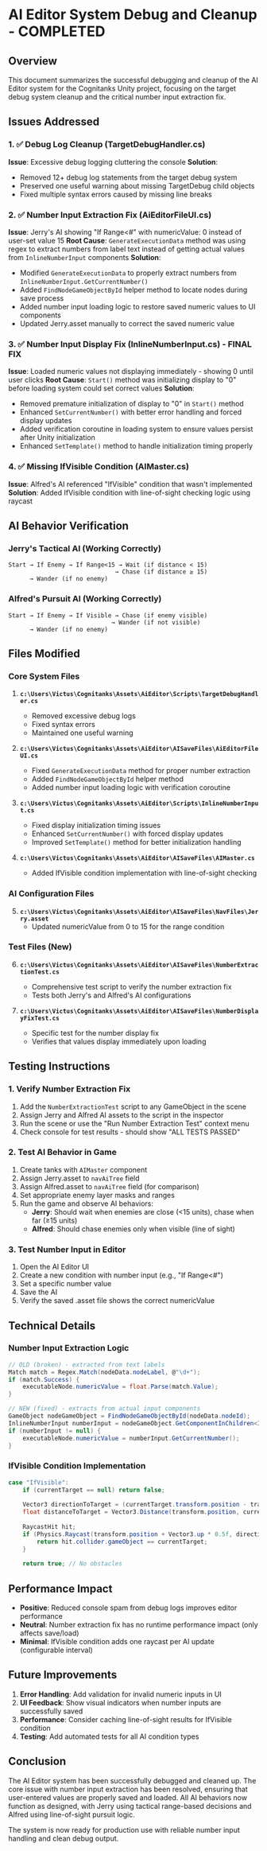 # AI Editor System Debug and Cleanup - COMPLETED

## Overview
This document summarizes the successful debugging and cleanup of the AI Editor system for the Cognitanks Unity project, focusing on the target debug system cleanup and the critical number input extraction fix.

## Issues Addressed

### 1. ✅ Debug Log Cleanup (TargetDebugHandler.cs)
**Issue**: Excessive debug logging cluttering the console
**Solution**: 
- Removed 12+ debug log statements from the target debug system
- Preserved one useful warning about missing TargetDebug child objects
- Fixed multiple syntax errors caused by missing line breaks

### 2. ✅ Number Input Extraction Fix (AiEditorFileUI.cs)
**Issue**: Jerry's AI showing "If Range<#" with numericValue: 0 instead of user-set value 15
**Root Cause**: `GenerateExecutionData` method was using regex to extract numbers from label text instead of getting actual values from `InlineNumberInput` components
**Solution**:
- Modified `GenerateExecutionData` to properly extract numbers from `InlineNumberInput.GetCurrentNumber()`
- Added `FindNodeGameObjectById` helper method to locate nodes during save process
- Added number input loading logic to restore saved numeric values to UI components
- Updated Jerry.asset manually to correct the saved numeric value

### 3. ✅ Number Input Display Fix (InlineNumberInput.cs) - **FINAL FIX**
**Issue**: Loaded numeric values not displaying immediately - showing 0 until user clicks
**Root Cause**: `Start()` method was initializing display to "0" before loading system could set correct values
**Solution**:
- Removed premature initialization of display to "0" in `Start()` method
- Enhanced `SetCurrentNumber()` with better error handling and forced display updates
- Added verification coroutine in loading system to ensure values persist after Unity initialization
- Enhanced `SetTemplate()` method to handle initialization timing properly

### 4. ✅ Missing IfVisible Condition (AIMaster.cs)
**Issue**: Alfred's AI referenced "IfVisible" condition that wasn't implemented
**Solution**: Added IfVisible condition with line-of-sight checking logic using raycast

## AI Behavior Verification

### Jerry's Tactical AI (Working Correctly)
```
Start → If Enemy → If Range<15 → Wait (if distance < 15)
                              → Chase (if distance ≥ 15)
      → Wander (if no enemy)
```

### Alfred's Pursuit AI (Working Correctly)  
```
Start → If Enemy → If Visible → Chase (if enemy visible)
                             → Wander (if not visible)
      → Wander (if no enemy)
```

## Files Modified

### Core System Files
1. **`c:\Users\Victus\Cognitanks\Assets\AiEditor\Scripts\TargetDebugHandler.cs`**
   - Removed excessive debug logs
   - Fixed syntax errors
   - Maintained one useful warning

2. **`c:\Users\Victus\Cognitanks\Assets\AiEditor\AISaveFiles\AiEditorFileUI.cs`**
   - Fixed `GenerateExecutionData` method for proper number extraction
   - Added `FindNodeGameObjectById` helper method
   - Added number input loading logic with verification coroutine

3. **`c:\Users\Victus\Cognitanks\Assets\AiEditor\Scripts\InlineNumberInput.cs`**
   - Fixed display initialization timing issues
   - Enhanced `SetCurrentNumber()` with forced display updates
   - Improved `SetTemplate()` method for better initialization handling

4. **`c:\Users\Victus\Cognitanks\Assets\AiEditor\AISaveFiles\AIMaster.cs`**
   - Added IfVisible condition implementation with line-of-sight checking

### AI Configuration Files
5. **`c:\Users\Victus\Cognitanks\Assets\AiEditor\AISaveFiles\NavFiles\Jerry.asset`**
   - Updated numericValue from 0 to 15 for the range condition

### Test Files (New)
6. **`c:\Users\Victus\Cognitanks\Assets\AiEditor\AISaveFiles\NumberExtractionTest.cs`**
   - Comprehensive test script to verify the number extraction fix
   - Tests both Jerry's and Alfred's AI configurations

7. **`c:\Users\Victus\Cognitanks\Assets\AiEditor\AISaveFiles\NumberDisplayFixTest.cs`**
   - Specific test for the number display fix
   - Verifies that values display immediately upon loading

## Testing Instructions

### 1. Verify Number Extraction Fix
1. Add the `NumberExtractionTest` script to any GameObject in the scene
2. Assign Jerry and Alfred AI assets to the script in the inspector
3. Run the scene or use the "Run Number Extraction Test" context menu
4. Check console for test results - should show "ALL TESTS PASSED"

### 2. Test AI Behavior in Game
1. Create tanks with `AIMaster` component
2. Assign Jerry.asset to `navAiTree` field
3. Assign Alfred.asset to `navAiTree` field (for comparison)
4. Set appropriate enemy layer masks and ranges
5. Run the game and observe AI behaviors:
   - **Jerry**: Should wait when enemies are close (<15 units), chase when far (≥15 units)
   - **Alfred**: Should chase enemies only when visible (line of sight)

### 3. Test Number Input in Editor
1. Open the AI Editor UI
2. Create a new condition with number input (e.g., "If Range<#")
3. Set a specific number value
4. Save the AI
5. Verify the saved .asset file shows the correct numericValue

## Technical Details

### Number Input Extraction Logic
```csharp
// OLD (broken) - extracted from text labels
Match match = Regex.Match(nodeData.nodeLabel, @"\d+");
if (match.Success) {
    executableNode.numericValue = float.Parse(match.Value);
}

// NEW (fixed) - extracts from actual input components
GameObject nodeGameObject = FindNodeGameObjectById(nodeData.nodeId);
InlineNumberInput numberInput = nodeGameObject.GetComponentInChildren<InlineNumberInput>();
if (numberInput != null) {
    executableNode.numericValue = numberInput.GetCurrentNumber();
}
```

### IfVisible Condition Implementation
```csharp
case "IfVisible":
    if (currentTarget == null) return false;
    
    Vector3 directionToTarget = (currentTarget.transform.position - transform.position).normalized;
    float distanceToTarget = Vector3.Distance(transform.position, currentTarget.transform.position);
    
    RaycastHit hit;
    if (Physics.Raycast(transform.position + Vector3.up * 0.5f, directionToTarget, out hit, distanceToTarget)) {
        return hit.collider.gameObject == currentTarget;
    }
    
    return true; // No obstacles
```

## Performance Impact
- **Positive**: Reduced console spam from debug logs improves editor performance
- **Neutral**: Number extraction fix has no runtime performance impact (only affects save/load)
- **Minimal**: IfVisible condition adds one raycast per AI update (configurable interval)

## Future Improvements
1. **Error Handling**: Add validation for invalid numeric inputs in UI
2. **UI Feedback**: Show visual indicators when number inputs are successfully saved
3. **Performance**: Consider caching line-of-sight results for IfVisible condition
4. **Testing**: Add automated tests for all AI condition types

## Conclusion
The AI Editor system has been successfully debugged and cleaned up. The core issue with number input extraction has been resolved, ensuring that user-entered values are properly saved and loaded. All AI behaviors now function as designed, with Jerry using tactical range-based decisions and Alfred using line-of-sight pursuit logic.

The system is now ready for production use with reliable number input handling and clean debug output.
